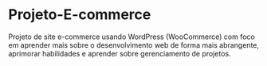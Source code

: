 # Projeto-E-commerce
Projeto de site e-commerce usando WordPress (WooCommerce) com foco em aprender mais sobre o desenvolvimento web de forma mais abrangente, aprimorar habilidades e aprender sobre gerenciamento de projetos.
